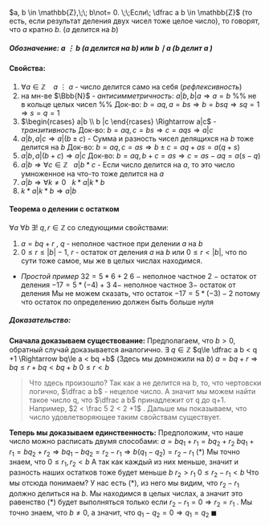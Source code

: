 $a, b \in \mathbb{Z},\;\; b\not= 0. \;\;Если\; \dfrac a b \in \mathbb{Z}$ (то есть, если результат деления двух чисел тоже целое число), то говорят, что $a$ кратно $b$. ($a$ делится на $b$)
##### Обозначение: $a\ \vdots \ b$ ($a$ делится на $b$) или $b \mid a$ ($b$ делит $a$ )

#### Свойства:
1. $\forall a \in \mathbb{Z} \ \ \ \ a\ \vdots \ a$ - число делится само на себя (*рефлексивность*)
2.  на мн-ве $\Bbb{N}$ - *антисимметричность*: $a|b,b|a \Rightarrow a=b$ %% не в кольце целых чисел %%
	Док-во:  $b=aq, a=bs \Rightarrow b=bsq \Rightarrow s q=1 \Rightarrow s=q=1$
3. $\begin{rcases} a|b \\ b |c \end{rcases} \Rightarrow a|c$ - *транзитивность*
	Док-во: $b=aq, c=bs \Rightarrow c=aqs \Rightarrow a|c$
4. $a|b,a|c \Rightarrow a|(b\pm c)$ - Сумма и разность чисел делящихся на $b$ тоже делится на $b$
	Док-во: $b=aq, c=as \Rightarrow b\pm c=aq+as=a(q+s)$
5. $a|b,a|(b+c) \Rightarrow a|c$
	Док-во: $b=aq,b+c=as \Rightarrow c=as-aq=a(s-q)$
6. $a| b \Rightarrow \forall c \in \mathbb{Z} \ \ \ a|b*c$ - Если число делится на $a$, то это число умноженное на что-то тоже делится на $a$
7. $a|b\Rightarrow \forall k\neq 0 \ \ \ k*a|k*b$
8. $k*a|k*b\Rightarrow a|b$

#### Теорема о делении с остатком

$\forall a \ \forall b \ \exists! \ q,r \in \mathbb{Z}$ со следующими свойствами:
1. $a = bq + r$ ,          $q$  - неполное частное при делении $a$  на $b$ 
2. $0 \leq r \leq |b|-1$,  $r$ - остаток от деления $a$  на $b$ или $0 \le r < |b|$, что по сути тоже самое, мы же в целых числах находимся.

- *Простой пример*
    $32 = 5*6 +2$
    $6 \ -$ неполное частное
    $2 \ -$ остаток от деления
    $-17 = 5*(-4) +3$
    $4 -$ неполное частное
    $3 -$ остаток от деления
    Мы не можем сказать, что остаток $-17 = 5*(-3) - 2$ потому что остаток по определению должен быть больше нуля

##### Доказательство:
**Сначала доказываем существование:**
Предполагаем, что $b> 0$, обратный случай доказывается аналогично.
$\exists\ q \in \mathbb{Z}$ $q\le \dfrac a b < q +1 \Rightarrow bq\le a < bq +b$ (Здесь мы домножили на $b$)
$a = bq + r \Rightarrow bq \le r + bq < bq + b$
$0 \leq r < b$
>Что здесь произошло? Так как a не делится на b, то, что чертовски логично, $\dfrac a b$ - нецелое число. А значит мы можем найти такое число q, что $\dfrac a b$ принадлежит от q до q+1. Например, $2 < \frac 5 2 < 2 +1$ . Дальше мы показываем, что число удовлетворяющее таким свойствам существует.

**Теперь мы доказываем единственность:**
Предположим, что наше число можно расписать двумя способами:
$a = bq_1 + r_1 = bq_2 + r_2$
$bq_1 + r_1 = bq_2 +r_2 \Rightarrow bq_1 - bq_2 = r_2 - r_1 \Rightarrow b(q_1 - q_2) = r_2-r_1$ (\*)
Мы точно знаем, что $0 \leq r_1, r_2 < b$
А так как каждый из них меньше, значит и разность наших остатков тоже будет меньше $b$
$r_2 > r_1$
$0 \le r_2 - r_1 < b$
Что мы отсюда понимаем? У нас есть (\*), из него мы видим, что $r_2-r_1$ должно делиться на $b$. Мы находимся в целых числах, а значит это равенство (\*) будет выполняться только если $r_2 - r_1 = 0 \Rightarrow r_2 = r_1$ .
Мы точно знаем, что $b\not= 0$, а значит, что $q_1 - q_2 = 0 \Rightarrow q_1 = q_2$ $\blacksquare$